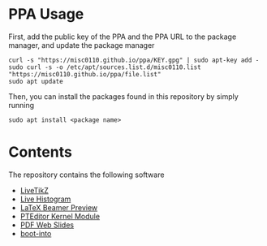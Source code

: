 # PPA Usage

First, add the public key of the PPA and the PPA URL to the package manager, and update the package manager

    curl -s "https://misc0110.github.io/ppa/KEY.gpg" | sudo apt-key add -
    sudo curl -s -o /etc/apt/sources.list.d/misc0110.list "https://misc0110.github.io/ppa/file.list"
    sudo apt update 

Then, you can install the packages found in this repository by simply running

    sudo apt install <package name>
    
# Contents

The repository contains the following software

* [LiveTikZ](https://github.com/misc0110/LiveTikZ)
* [Live Histogram](https://github.com/misc0110/livehist)
* [LaTeX Beamer Preview](https://github.com/misc0110/beamer-preview)
* [PTEditor Kernel Module](https://github.com/misc0110/PTEditor)
* [PDF Web Slides](https://github.com/misc0110/pdf-webslides)
* [boot-into](https://github.com/misc0110/boot-into)
